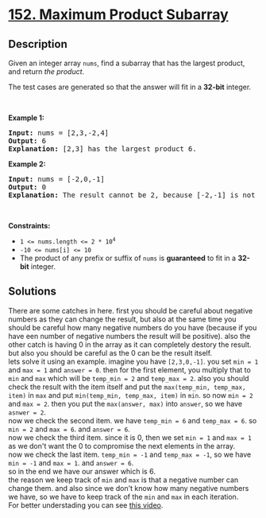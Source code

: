 # [152. Maximum Product Subarray](https://leetcode.com/problems/maximum-product-subarray)

## Description

<p>Given an integer array <code>nums</code>, find a <span data-keyword="subarray-nonempty">subarray</span> that has the largest product, and return <em>the product</em>.</p>

<p>The test cases are generated so that the answer will fit in a <strong>32-bit</strong> integer.</p>

<p>&nbsp;</p>
<p><strong class="example">Example 1:</strong></p>

<pre>
<strong>Input:</strong> nums = [2,3,-2,4]
<strong>Output:</strong> 6
<strong>Explanation:</strong> [2,3] has the largest product 6.
</pre>

<p><strong class="example">Example 2:</strong></p>

<pre>
<strong>Input:</strong> nums = [-2,0,-1]
<strong>Output:</strong> 0
<strong>Explanation:</strong> The result cannot be 2, because [-2,-1] is not a subarray.
</pre>

<p>&nbsp;</p>
<p><strong>Constraints:</strong></p>

<ul>
	<li><code>1 &lt;= nums.length &lt;= 2 * 10<sup>4</sup></code></li>
	<li><code>-10 &lt;= nums[i] &lt;= 10</code></li>
	<li>The product of any prefix or suffix of <code>nums</code> is <strong>guaranteed</strong> to fit in a <strong>32-bit</strong> integer.</li>
</ul>

## Solutions

There are some catches in here. first you should be careful about negative numbers as they can change the result, but also at the same time you should be careful how many negative numbers do you have (because if you have een number of negative numbers the result will be positive). also the other catch is having 0 in the array as it can completely destory the result. but also you should be careful as the 0 can be the result itself.   
lets solve it using an example. imagine you have `[2,3,0,-1]`. you set `min = 1` and `max = 1` and `answer = 0`. then for the first element, you multiply that to `min` and `max` which will be `temp_min = 2` and `temp_max = 2`. also you should check the result with the item itself and put the `max(temp_min, temp_max, item)` in `max` and put `min(temp_min, temp_max, item)` in `min`. so now `min = 2` and `max = 2`. then you put the `max(answer, max)` into `answer`, so we have `asnwer = 2`.    
now we check the second item. we have `temp_min = 6` and `temp_max = 6`. so `min = 2` and `max = 6`. and `answer = 6`.    
now we check the third item. since it is 0, then we set `min = 1` and `max = 1` as we don't want the 0 to compromise the next elements in the array.   
now we check the last item. `temp_min = -1` and `temp_max = -1`, so we have `min = -1` and `max = 1`. and `answer = 6`.   
so in the end we have our answer which is 6.    
the reason we keep track of `min` and `max` is that a negative number can change them. and also since we don't know how many negative numbers we have, so we have to keep track of the `min` and `max` in each iteration.    
For better understading you can see [this video](https://www.youtube.com/watch?v=lXVy6YWFcRM&ab_channel=NeetCode).